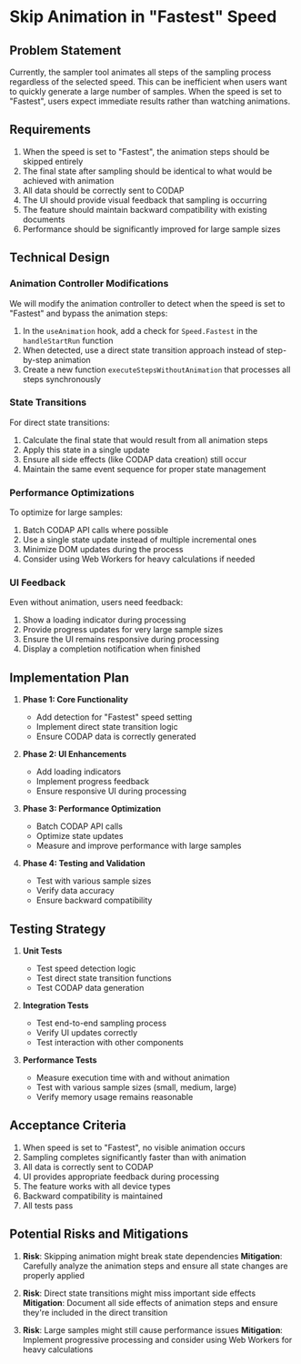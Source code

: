 # Skip Animation in "Fastest" Speed

## Problem Statement

Currently, the sampler tool animates all steps of the sampling process regardless of the selected speed. This can be inefficient when users want to quickly generate a large number of samples. When the speed is set to "Fastest", users expect immediate results rather than watching animations.

## Requirements

1. When the speed is set to "Fastest", the animation steps should be skipped entirely
2. The final state after sampling should be identical to what would be achieved with animation
3. All data should be correctly sent to CODAP
4. The UI should provide visual feedback that sampling is occurring
5. The feature should maintain backward compatibility with existing documents
6. Performance should be significantly improved for large sample sizes

## Technical Design

### Animation Controller Modifications

We will modify the animation controller to detect when the speed is set to "Fastest" and bypass the animation steps:

1. In the `useAnimation` hook, add a check for `Speed.Fastest` in the `handleStartRun` function
2. When detected, use a direct state transition approach instead of step-by-step animation
3. Create a new function `executeStepsWithoutAnimation` that processes all steps synchronously

### State Transitions

For direct state transitions:

1. Calculate the final state that would result from all animation steps
2. Apply this state in a single update
3. Ensure all side effects (like CODAP data creation) still occur
4. Maintain the same event sequence for proper state management

### Performance Optimizations

To optimize for large samples:

1. Batch CODAP API calls where possible
2. Use a single state update instead of multiple incremental ones
3. Minimize DOM updates during the process
4. Consider using Web Workers for heavy calculations if needed

### UI Feedback

Even without animation, users need feedback:

1. Show a loading indicator during processing
2. Provide progress updates for very large sample sizes
3. Ensure the UI remains responsive during processing
4. Display a completion notification when finished

## Implementation Plan

1. **Phase 1: Core Functionality**
   - Add detection for "Fastest" speed setting
   - Implement direct state transition logic
   - Ensure CODAP data is correctly generated

2. **Phase 2: UI Enhancements**
   - Add loading indicators
   - Implement progress feedback
   - Ensure responsive UI during processing

3. **Phase 3: Performance Optimization**
   - Batch CODAP API calls
   - Optimize state updates
   - Measure and improve performance with large samples

4. **Phase 4: Testing and Validation**
   - Test with various sample sizes
   - Verify data accuracy
   - Ensure backward compatibility

## Testing Strategy

1. **Unit Tests**
   - Test speed detection logic
   - Test direct state transition functions
   - Test CODAP data generation

2. **Integration Tests**
   - Test end-to-end sampling process
   - Verify UI updates correctly
   - Test interaction with other components

3. **Performance Tests**
   - Measure execution time with and without animation
   - Test with various sample sizes (small, medium, large)
   - Verify memory usage remains reasonable

## Acceptance Criteria

1. When speed is set to "Fastest", no visible animation occurs
2. Sampling completes significantly faster than with animation
3. All data is correctly sent to CODAP
4. UI provides appropriate feedback during processing
5. The feature works with all device types
6. Backward compatibility is maintained
7. All tests pass

## Potential Risks and Mitigations

1. **Risk**: Skipping animation might break state dependencies
   **Mitigation**: Carefully analyze the animation steps and ensure all state changes are properly applied

2. **Risk**: Direct state transitions might miss important side effects
   **Mitigation**: Document all side effects of animation steps and ensure they're included in the direct transition

3. **Risk**: Large samples might still cause performance issues
   **Mitigation**: Implement progressive processing and consider using Web Workers for heavy calculations 